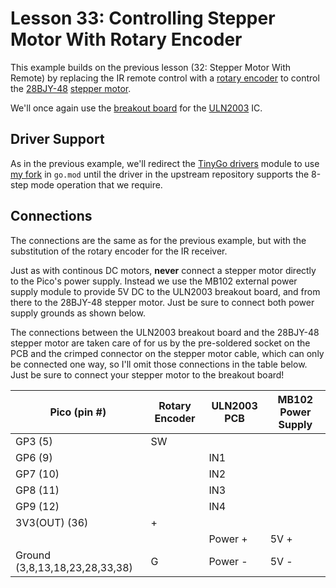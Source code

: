 # Lesson 33: Controlling Stepper Motor With Rotary Encoder #

This example builds on the previous lesson (32: Stepper Motor With Remote) by replacing the
IR remote control with a
[rotary encoder](https://en.wikipedia.org/wiki/Rotary_encoder) to control the
[28BJY-48](https://components101.com/motors/28byj-48-stepper-motor)
[stepper motor](https://en.wikipedia.org/wiki/Stepper_motor).

We'll once again use the [breakout board](https://www.electronicoscaldas.com/datasheet/ULN2003A-PCB.pdf)
for the [ULN2003](https://www.ti.com/lit/ds/symlink/uln2003a.pdf) IC.

## Driver Support ##

As in the previous example, we'll redirect the [TinyGo drivers](https://github.com/tinygo-org/drivers)
module to use [my fork](https://github.com/neildavis/drivers) in `go.mod` until the driver in the
upstream repository supports the 8-step mode operation that we require.

## Connections ##

The connections are the same as for the previous example, but with the substitution of the rotary encoder
for the IR receiver.

Just as with continous DC motors, **never** connect a stepper motor directly to the Pico's power
supply. Instead we use the MB102 external power supply module to provide 5V DC to the ULN2003
breakout board, and from there to the 28BJY-48 stepper motor. Just be sure to connect both power
supply grounds as shown below.

The connections between the ULN2003 breakout board and the 28BJY-48 stepper motor are taken
care of for us by the pre-soldered socket on the PCB and the crimped connector on the stepper
motor cable, which can only be connected one way, so I'll omit those connections in the table below.
Just be sure to connect your stepper motor to the breakout board!

| Pico (pin #) | Rotary Encoder | ULN2003 PCB | MB102 Power Supply |
|-|-|-|-|
| GP3 (5) | SW | | |
| GP6 (9) | | IN1 | |
| GP7 (10) | | IN2 | |
| GP8 (11) | | IN3 | |
| GP9 (12) | | IN4 | |
| 3V3(OUT) (36) | + | | |
| | | Power + | 5V + |
| Ground (3,8,13,18,23,28,33,38) | G | Power - | 5V - |

